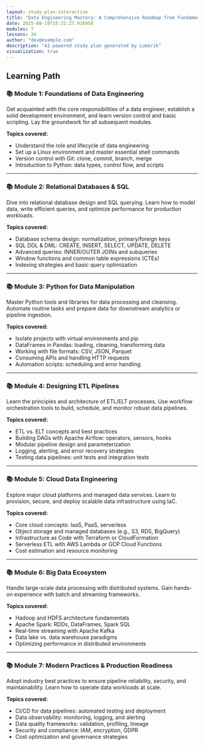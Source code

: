 ```yaml
---
layout: study-plan-interactive
title: "Data Engineering Mastery: A Comprehensive Roadmap from Fundamentals to Big Data"
date: 2025-08-19T15:31:27.916958
modules: 7
lessons: 34
author: "dev@example.com"
description: "AI-powered study plan generated by Lumorik"
visualization: true
---
```


## Learning Path

### 📚 Module 1: Foundations of Data Engineering

Get acquainted with the core responsibilities of a data engineer, establish a solid development environment, and learn version control and basic scripting. Lay the groundwork for all subsequent modules.

**Topics covered:**

- Understand the role and lifecycle of data engineering
- Set up a Linux environment and master essential shell commands
- Version control with Git: clone, commit, branch, merge
- Introduction to Python: data types, control flow, and scripts

---

### 📚 Module 2: Relational Databases & SQL

Dive into relational database design and SQL querying. Learn how to model data, write efficient queries, and optimize performance for production workloads.

**Topics covered:**

- Database schema design: normalization, primary/foreign keys
- SQL DDL & DML: CREATE, INSERT, SELECT, UPDATE, DELETE
- Advanced queries: INNER/OUTER JOINs and subqueries
- Window functions and common table expressions (CTEs)
- Indexing strategies and basic query optimization

---

### 📚 Module 3: Python for Data Manipulation

Master Python tools and libraries for data processing and cleansing. Automate routine tasks and prepare data for downstream analytics or pipeline ingestion.

**Topics covered:**

- Isolate projects with virtual environments and pip
- DataFrames in Pandas: loading, cleaning, transforming data
- Working with file formats: CSV, JSON, Parquet
- Consuming APIs and handling HTTP requests
- Automation scripts: scheduling and error handling

---

### 📚 Module 4: Designing ETL Pipelines

Learn the principles and architecture of ETL/ELT processes. Use workflow orchestration tools to build, schedule, and monitor robust data pipelines.

**Topics covered:**

- ETL vs. ELT concepts and best practices
- Building DAGs with Apache Airflow: operators, sensors, hooks
- Modular pipeline design and parameterization
- Logging, alerting, and error recovery strategies
- Testing data pipelines: unit tests and integration tests

---

### 📚 Module 5: Cloud Data Engineering

Explore major cloud platforms and managed data services. Learn to provision, secure, and deploy scalable data infrastructure using IaC.

**Topics covered:**

- Core cloud concepts: IaaS, PaaS, serverless
- Object storage and managed databases (e.g., S3, RDS, BigQuery)
- Infrastructure as Code with Terraform or CloudFormation
- Serverless ETL with AWS Lambda or GCP Cloud Functions
- Cost estimation and resource monitoring

---

### 📚 Module 6: Big Data Ecosystem

Handle large-scale data processing with distributed systems. Gain hands-on experience with batch and streaming frameworks.

**Topics covered:**

- Hadoop and HDFS architecture fundamentals
- Apache Spark: RDDs, DataFrames, Spark SQL
- Real-time streaming with Apache Kafka
- Data lake vs. data warehouse paradigms
- Optimizing performance in distributed environments

---

### 📚 Module 7: Modern Practices & Production Readiness

Adopt industry best practices to ensure pipeline reliability, security, and maintainability. Learn how to operate data workloads at scale.

**Topics covered:**

- CI/CD for data pipelines: automated testing and deployment
- Data observability: monitoring, logging, and alerting
- Data quality frameworks: validation, profiling, lineage
- Security and compliance: IAM, encryption, GDPR
- Cost optimization and governance strategies

